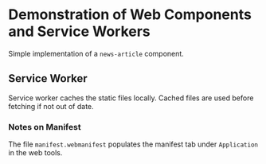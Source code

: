 # Demonstration of Web Components and Service Workers
Simple implementation of a `news-article` component.

## Service Worker
Service worker caches the static files locally. Cached files are used before fetching if not out of date.

### Notes on Manifest
The file `manifest.webmanifest` populates the manifest tab under `Application` in the web tools.